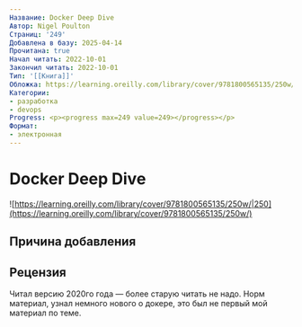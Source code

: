 ```yaml
---
Название: Docker Deep Dive
Автор: Nigel Poulton
Страниц: '249'
Добавлена в базу: 2025-04-14
Прочитана: true
Начал читать: 2022-10-01
Закончил читать: 2022-10-01
Тип: '[[Книга]]'
Обложка: https://learning.oreilly.com/library/cover/9781800565135/250w/
Категории:
- разработка
- devops
Progress: <p><progress max=249 value=249></progress></p>
Формат:
- электронная
---
```

# Docker Deep Dive

![https://learning.oreilly.com/library/cover/9781800565135/250w/|250](https://learning.oreilly.com/library/cover/9781800565135/250w/)

## Причина добавления

## Рецензия

Читал версию 2020го года — более старую читать не надо. Норм материал, узнал немного нового о докере, это был не первый мой материал по теме.